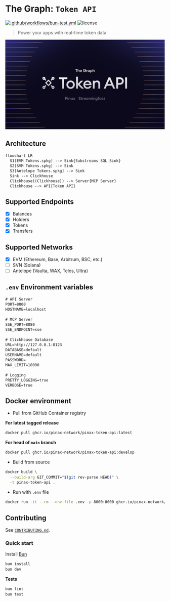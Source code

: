 # The Graph: `Token API`

[![.github/workflows/bun-test.yml](https://github.com/pinax-network/pinax-token-api/actions/workflows/bun-test.yml/badge.svg)](https://github.com/pinax-network/pinax-token-api/actions/workflows/bun-test.yml)
![license](https://img.shields.io/github/license/pinax-network/pinax-token-api)

> Power your apps with real-time token data.

![banner](banner.jpg)

## Architecture

```mermaid
flowchart LR
  S1[EVM Tokens.spkg] --> Sink{Substreams SQL Sink}
  S2[SVM Tokens.spkg] --> Sink
  S3[Antelope Tokens.spkg] --> Sink
  Sink --> Clickhouse
  Clickhouse((Clickhouse)) --> Server{MCP Server}
  Clickhouse --> API{Token API}
```

## Supported Endpoints

- [x] Balances
- [x] Holders
- [x] Tokens
- [x] Transfers

## Supported Networks

- [x] EVM (Ethereum, Base, Arbitrum, BSC, etc.)
- [ ] SVN (Solana)
- [ ] Antelope (Vaulta, WAX, Telos, Ultra)

## `.env` Environment variables

```env
# API Server
PORT=8000
HOSTNAME=localhost

# MCP Server
SSE_PORT=8080
SSE_ENDPOINT=sse

# Clickhouse Database
URL=http://127.0.0.1:8123
DATABASE=default
USERNAME=default
PASSWORD=
MAX_LIMIT=10000

# Logging
PRETTY_LOGGING=true
VERBOSE=true
```

## Docker environment

- Pull from GitHub Container registry

**For latest tagged release**

```bash
docker pull ghcr.io/pinax-network/pinax-token-api:latest
```

**For head of `main` branch**

```bash
docker pull ghcr.io/pinax-network/pinax-token-api:develop
```

- Build from source

```bash
docker build \
  --build-arg GIT_COMMIT="$(git rev-parse HEAD)" \
  -t pinax-token-api .
```

- Run with `.env` file

```bash
docker run -it --rm --env-file .env -p 8000:8000 ghcr.io/pinax-network/pinax-token-api:develop
```

## Contributing

See [`CONTRIBUTING.md`](CONTRIBUTING.md).

### Quick start

Install [Bun](https://bun.sh/)

```bash
bun install
bun dev
```

**Tests**

```bash
bun lint
bun test
```
